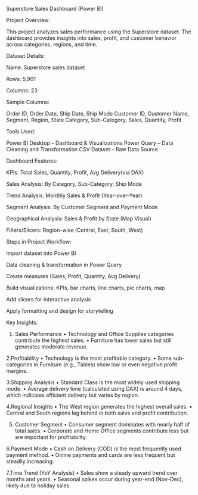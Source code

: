 Superstore Sales Dashboard (Power BI)

Project Overview:

This project analyzes sales performance using the Superstore dataset.
The dashboard provides insights into sales, profit, and customer behavior across categories, regions, and time.

Dataset Details:


Name: Superstore sales dataset

Rows: 5,901

Columns: 23

Sample Columns:

Order ID, Order Date, Ship Date, Ship Mode
Customer ID, Customer Name, Segment, Region, State
Category, Sub-Category, Sales, Quantity, Profit

Tools Used:

Power BI Desktop – Dashboard & Visualizations
Power Query – Data Cleaning and Transformation
CSV Dataset – Raw Data Source

Dashboard Features:


KPIs: Total Sales, Quantity, Profit, Avg Delivery(via DAX)

Sales Analysis: By Category, Sub-Category, Ship Mode

Trend Analysis: Monthly Sales & Profit (Year-over-Year)

Segment Analysis: By Customer Segment and Payment Mode

Geographical Analysis: Sales & Profit by State (Map Visual)

Filters/Slicers: Region-wise (Central, East, South, West)


Steps in Project Workflow:

Import dataset into Power BI

Data cleaning & transformation in Power Query

Create measures (Sales, Profit, Quantity, Avg Delivery)

Build visualizations: KPIs, bar charts, line charts, pie charts, map

Add slicers for interactive analysis

Apply formatting and design for storytelling



Key Insights:

1. Sales Performance
•	Technology and Office Supplies categories contribute the highest sales.
•	Furniture has lower sales but still generates moderate revenue.

2.Profitability
•	Technology is the most profitable category.
•	Some sub-categories in Furniture (e.g., Tables) show low or even negative profit margins.

3.Shipping Analysis
•	Standard Class is the most widely used shipping mode.
•	Average delivery time (calculated using DAX) is around 4 days, which indicates efficient delivery but varies by region.

4.Regional Insights
•	The West region generates the highest overall sales.
•	Central and South regions lag behind in both sales and profit contribution.

5. Customer Segment
•	Consumer segment dominates with nearly half of total sales.
•	Corporate and Home Office segments contribute less but are important for profitability.

6.Payment Mode
•	Cash on Delivery (COD) is the most frequently used payment method.
•	Online payments and cards are less frequent but steadily increasing.

7.Time Trend (YoY Analysis)
•	Sales show a steady upward trend over months and years.
•	Seasonal spikes occur during year-end (Nov–Dec), likely due to holiday sales.





